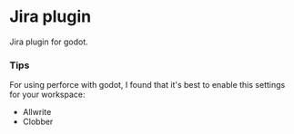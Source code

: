 # Jira plugin

Jira plugin for godot.

### Tips

For using perforce with godot, I found that it's best to enable this settings for your workspace:
- Allwrite
- Clobber